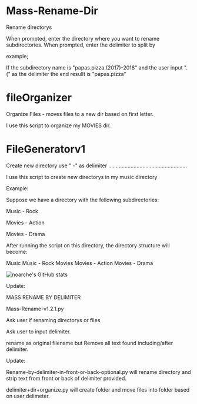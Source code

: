 # Mass-Rename-Dir


Rename directorys

When prompted, enter the directory where you want to rename subdirectories.
When prompted, enter the delimiter to split by


example; 

If the subdirectory name is "papas.pizza.(2017)-2018" and the user input ".(" as the delimiter the end resullt is "papas.pizza"



# fileOrganizer

Organize Files - moves files to a new dir based on first letter.

I use this script to organize my MOVIES dir. 


# FileGeneratorv1

Create new directory use " -" as delimiter
.....................................................

I use this script to create new directorys in my music directory

Example:

Suppose we have a directory with the following subdirectories:

Music - Rock

Movies - Action

Movies - Drama

After running the script on this directory, the directory structure will become:

Music
Music - Rock
Movies
Movies - Action
Movies - Drama


![noarche's GitHub stats](https://github-readme-stats.vercel.app/api?username=noarche&show_icons=true&theme=transparent)



Update:

MASS RENAME BY  DELIMITER

Mass-Rename-v1.2.1.py

Ask user if renaming directorys or files

Ask  user to input delimiter. 

rename as original filename but Remove all text found including/after delimiter.


Update:

Rename-by-delimiter-in-front-or-back-optional.py will rename directory and strip text from front or back of delimiter provided. 

delimiter+dir+organize.py will create folder and move files into folder based on user delimeter. 
